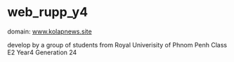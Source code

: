 # web_rupp_y4

domain: www.kolapnews.site

develop by a group of students from Royal Univerisity of Phnom Penh
Class E2 Year4 Generation 24
